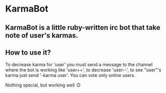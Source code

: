 KarmaBot
========

KarmaBot is a little ruby-written irc bot that take note of user's karmas.
--------------------
How to use it?
--------------

To decrease karma for 'user' you must send a message to the channel where the
bot is working like 'user++', to decrease 'user--', to see "user"'s karma just
send '-karma user'.
You can vote only online users.

Nothing special, but working well :D
